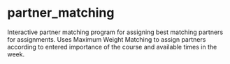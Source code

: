 # partner_matching
Interactive partner matching program for assigning best matching partners for assignments. Uses Maximum Weight Matching to assign partners according to entered importance of
the course and available times in the week. 
